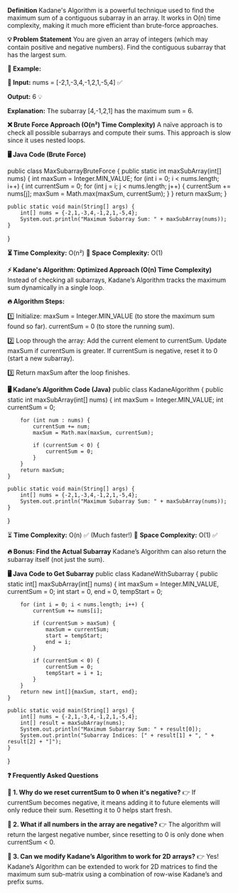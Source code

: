 **Definition**
Kadane's Algorithm is a powerful technique used to find the maximum sum of a contiguous subarray in an array. It works in O(n) time complexity, making it much more efficient than brute-force approaches.

**💡 Problem Statement**
You are given an array of integers (which may contain positive and negative numbers). Find the contiguous subarray that has the largest sum.

**🔹 Example:**

**📝 Input:** nums = [-2,1,-3,4,-1,2,1,-5,4] ✅

**Output:** 6 💡

**Explanation:** The subarray [4,-1,2,1] has the maximum sum = 6.

**❌ Brute Force Approach (O(n²) Time Complexity)**
A naïve approach is to check all possible subarrays and compute their sums. This approach is slow since it uses nested loops.

**🖥️ Java Code (Brute Force)**

public class MaxSubarrayBruteForce {
public static int maxSubArray(int[] nums) {
int maxSum = Integer.MIN_VALUE;
for (int i = 0; i < nums.length; i++) {
int currentSum = 0;
for (int j = i; j < nums.length; j++) {
currentSum += nums[j];
maxSum = Math.max(maxSum, currentSum);
}
}
return maxSum;
}

    public static void main(String[] args) {
        int[] nums = {-2,1,-3,4,-1,2,1,-5,4};
        System.out.println("Maximum Subarray Sum: " + maxSubArray(nums));
    }

}

**⏳ Time Complexity:** O(n²) 💾 **Space Complexity:** O(1)

**⚡ Kadane's Algorithm: Optimized Approach (O(n) Time Complexity)**
Instead of checking all subarrays, Kadane’s Algorithm tracks the maximum sum dynamically in a single loop.

**🔥 Algorithm Steps:**

1️⃣ Initialize:
maxSum = Integer.MIN_VALUE (to store the maximum sum found so far).
currentSum = 0 (to store the running sum).

2️⃣ Loop through the array:
Add the current element to currentSum.
Update maxSum if currentSum is greater.
If currentSum is negative, reset it to 0 (start a new subarray).

3️⃣ Return maxSum after the loop finishes.

**🖥️ Kadane’s Algorithm Code (Java)**
public class KadaneAlgorithm {
public static int maxSubArray(int[] nums) {
int maxSum = Integer.MIN_VALUE;
int currentSum = 0;

        for (int num : nums) {
            currentSum += num;
            maxSum = Math.max(maxSum, currentSum);

            if (currentSum < 0) {
                currentSum = 0;
            }
        }
        return maxSum;
    }

    public static void main(String[] args) {
        int[] nums = {-2,1,-3,4,-1,2,1,-5,4};
        System.out.println("Maximum Subarray Sum: " + maxSubArray(nums));
    }

}

⏳ **Time Complexity:** O(n) ✅ (Much faster!) 💾 **Space Complexity:** O(1) ✅

**🔥 Bonus: Find the Actual Subarray**
Kadane’s Algorithm can also return the subarray itself (not just the sum).

**🖥️ Java Code to Get Subarray**
public class KadaneWithSubarray {
public static int[] maxSubArray(int[] nums) {
int maxSum = Integer.MIN_VALUE, currentSum = 0;
int start = 0, end = 0, tempStart = 0;

        for (int i = 0; i < nums.length; i++) {
            currentSum += nums[i];

            if (currentSum > maxSum) {
                maxSum = currentSum;
                start = tempStart;
                end = i;
            }

            if (currentSum < 0) {
                currentSum = 0;
                tempStart = i + 1;
            }
        }
        return new int[]{maxSum, start, end};
    }

    public static void main(String[] args) {
        int[] nums = {-2,1,-3,4,-1,2,1,-5,4};
        int[] result = maxSubArray(nums);
        System.out.println("Maximum Subarray Sum: " + result[0]);
        System.out.println("Subarray Indices: [" + result[1] + ", " + result[2] + "]");
    }

}

**❓ Frequently Asked Questions**

**🔹 1. Why do we reset currentSum to 0 when it's negative?**
👉 If currentSum becomes negative, it means adding it to future elements will only reduce their sum. Resetting it to 0 helps start fresh.

**🔹 2. What if all numbers in the array are negative?**
👉 The algorithm will return the largest negative number, since resetting to 0 is only done when currentSum < 0.

**🔹 3. Can we modify Kadane’s Algorithm to work for 2D arrays?**
👉 Yes! Kadane’s Algorithm can be extended to work for 2D matrices to find the maximum sum sub-matrix using a combination of row-wise Kadane’s and prefix sums.
